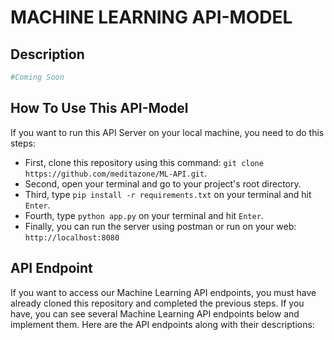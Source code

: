 # MACHINE LEARNING API-MODEL

## Description
```py
#Coming Soon
```

## How To Use This API-Model
If you want to run this API Server on your local machine, you need to do this steps:
- First, clone this repository using this command: `git clone https://github.com/meditazone/ML-API.git`.
- Second, open your terminal and go to your project's root directory.
- Third, type `pip install -r requirements.txt` on your terminal and hit `Enter`.
- Fourth, type `python app.py` on your terminal and hit `Enter`.
- Finally, you can run the server using postman or run on your web: `http://localhost:8080`

## API Endpoint
If you want to access our Machine Learning API endpoints, you must have already cloned this repository and completed the previous steps. If you have, you can see several Machine Learning API endpoints below and implement them. Here are the API endpoints along with their descriptions:
